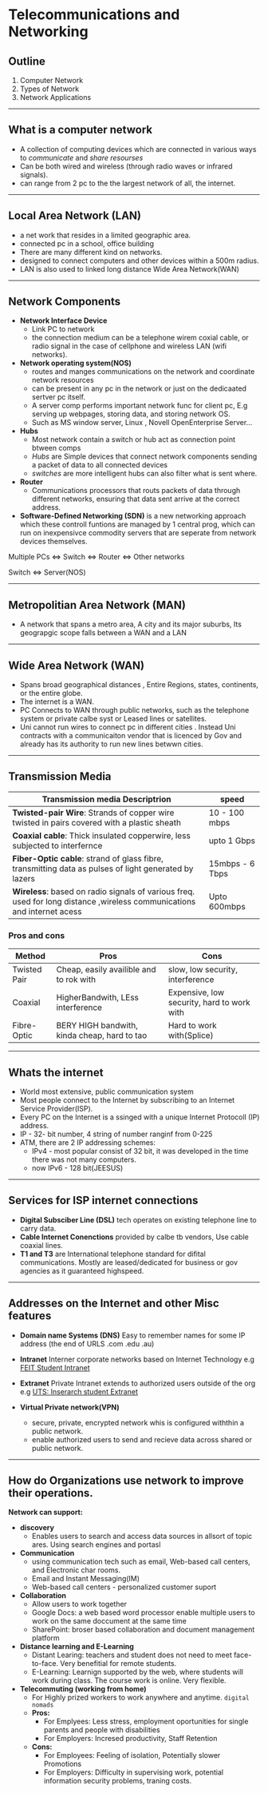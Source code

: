 # Telecommunications and Networking

## Outline

1. Computer Network
1. Types of Network
1. Network Applications

---

## What is a computer network

- A collection of computing devices which are connected in various ways to _communicate_ and _share resourses_
- Can be both wired and wireless (through radio waves or infrared signals).
- can range from 2 pc to the the largest network of all, the internet.

---

## Local Area Network (LAN)

- a net work that resides in a limited geographic area.
- connected pc in a school, office building
- There are many different kind on networks.
- designed to connect computers and other devices within a 500m radius.
- LAN is also used to linked long distance Wide Area Network(WAN)

---

## Network Components

- __Network Interface Device__
  - Link PC to network
  - the connection medium can be a telephone wirem coxial cable, or radio signal in the case of cellphone and wireless LAN (wifi networks).
- __Network operating system(NOS)__
  - routes and manges communications on the network and coordinate network resources
  - can be present in any pc in the network or just on the dedicaated sertver pc itself.
  - A server comp performs important network func for client pc, E.g serving up webpages, storing data, and storing network OS.
  - Such as MS window server, Linux , Novell OpenEnterprise Server...
- __Hubs__
  - Most network contain a switch or hub act as connection point btween comps
  - _Hubs_ are Simple devices that connect network components sending a packet of data to all connected devices
  - _switches_ are more intelligent hubs can also filter what is sent where.
- __Router__
  - Communications processors that routs packets of data through different networks, ensuring that data sent arrive at the correct address.
- __Software-Defined Networking (SDN)__ is a new networking approach which these controll funtions are managed by 1 central prog, which can run on inexpensivce commodity servers that are seperate from network devices themselves.


Multiple PCs <=> Switch <=> Router <=> Other networks

Switch <=> Server(NOS)

---

## Metropolitian Area Network (MAN)

- A network that spans a metro area, A city and its major suburbs, Its geograpgic scope falls between a WAN and a LAN

---

## Wide Area Network (WAN)

- Spans broad geographical distances , Entire Regions, states, continents, or the entire globe.
- The internet is a WAN.
- PC Connects to WAN through public networks, such as the telephone system or private calbe syst or Leased lines or satellites.
- Uni cannot run wires to connect pc in different cities . Instead Uni contracts with a communicaiton vendor that is licenced by Gov and already has its authority to run new lines betwwn cities.

---

## Transmission Media

| Transmission media Descriptrion | speed |
|---|---|
|__Twisted-pair Wire__: Strands of copper wire twisted in pairs covered with a plastic sheath | 10 - 100 mbps|
|__Coaxial cable__: Thick insulated copperwire, less subjected to interfernce | upto 1 Gbps|
|__Fiber-Optic cable__: strand of glass fibre, transmitting data as pulses of light generated by lazers| 15mbps - 6 Tbps|
|__Wireless__: based on radio signals of various freq. used for long distance ,wireless communications and internet acess| Upto 600mbps|

### Pros and cons

|Method| Pros| Cons|
|--|--|--|
|Twisted Pair|Cheap, easily availible and to rok with| slow, low security, interference|
|Coaxial| HigherBandwith, LEss interference| Expensive, low security, hard to work with|
|Fibre-Optic|BERY HIGH bandwith, kinda cheap, hard to tao| Hard to work with(Splice)|

---

## Whats the internet

- World most extensive, public communication system
- Most people connect to the Internet by subscribing to an Internet Service Provider(ISP).
- Every PC on the Internet is a ssinged with a unique Internet Protocoll (IP) address.
- IP - 32- bit number, 4 string of number ranginf from 0-225
- ATM, there are 2 IP addressing schemes:
  - IPv4 - most popular consist of 32 bit, it was developed in the time there was not many computers.
  - now IPv6 - 128 bit(JEESUS)

---

## Services for ISP internet connections

- __Digital Subsciber Line (DSL)__ tech operates on existing telephone line to carry data.
- __Cable Internet Conenctions__ provided by calbe tb vendors, Use cable coaxial lines.
- __T1 and T3__ are International telephone standard for difital communications. Mostly are leased/dedicated for business or gov agencies as it guaranteed highspeed.

---

## Addresses on the Internet and other Misc features

- __Domain name Systems (DNS)__ Easy to remember names for some IP address (the end of URLS .com .edu .au)

- __Intranet__ Interner corporate networks based on Internet Technology e.g [FEIT Student Intranet](https://my.feit.uts.edu.au/)
- __Extranet__ Private Intranet extends to authorized users outside of the org e.g [UTS: Inserarch student Extranet](https://www.google.com.au/url?sa=t&&rct=j&&q=&&esrc=s&&source=web&&cd=1&&cad=rja&&uact=8&&ved=0ahUKEwjqhezl0L_WAhVLHpQKHYXjAPUQFggmMAA&&url=https://student.insearch.edu.au/&&usg=AFQjCNG2f11-pXYFnJCYXaAApAmRy9KkFg)
- __Virtual Private network(VPN)__
  - secure, private, encrypted network whis is configured withthin a public network.
  - enable authorized users to send and recieve data across shared or public network.

---

## How do Organizations use network to improve their operations.

__Network can support:__

- __discovery__
  - Enables users to search and access data sources in allsort of topic ares. Using search engines and portasl
- __Communication__
  - using communication tech such as email, Web-based call centers, and Electronic char rooms.
  - Email and Instant Messaging(IM)
  - Web-based call centers - personalized customer suport
- __Collaboration__
  - Allow users to work together
  - Google Docs: a web based word processor enable multiple users to work on the same doccument at the same time
  - SharePoint: broser based collaboration and document management platform
- __Distance learning and E-Learning__
  - Distant Learing: teachers and student does not need to meet face-to-face. Very benefitial for remote students.
  - E-Learning: Learnign supported by the web, where students will work during class. The course work is online. Very flexible.
- __Telecommuting (working from home)__
  - For Highly prized workers to work anywhere and anytime. `digital nomads`
  - __Pros:__
    - For Emplyees: Less stress, employment oportunities for single parents and people with disabilities
    - For Employers: Incresed productivity, Staff Retention
  - __Cons:__
    - For Employees: Feeling of isolation, Potentially slower Promotions
    - For Employers: Difficulty in supervising work, potential information security problems, traning costs.